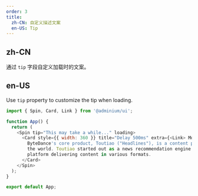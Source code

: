 ```yaml
---
order: 3
title:
  zh-CN: 自定义描述文案
  en-US: Tip
---
```


## zh-CN

通过 `tip` 字段自定义加载时的文案。

## en-US

Use `tip` property to customize the tip when loading.

```js
import { Spin, Card, Link } from '@adminium/ui';

function App() {
  return (
    <Spin tip="This may take a while..." loading>
      <Card style={{ width: 360 }} title="Delay 500ms" extra={<Link> More </Link>}>
        ByteDance's core product, Toutiao ("Headlines"), is a content platform in China and around
        the world. Toutiao started out as a news recommendation engine and gradually evolved into a
        platform delivering content in various formats.
      </Card>
    </Spin>
  );
}

export default App;
```
